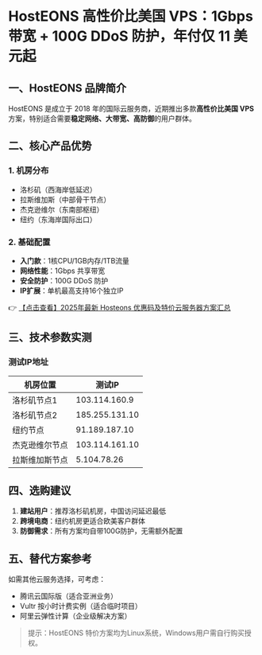 # HostEONS 高性价比美国 VPS：1Gbps 带宽 + 100G DDoS 防护，年付仅 11 美元起

## 一、HostEONS 品牌简介
HostEONS 是成立于 2018 年的国际云服务商，近期推出多款**高性价比美国 VPS**方案，特别适合需要**稳定网络、大带宽、高防御**的用户群体。

## 二、核心产品优势
### 1. 机房分布
- 洛杉矶（西海岸低延迟）
- 拉斯维加斯（中部骨干节点）
- 杰克逊维尔（东南部枢纽）
- 纽约（东海岸国际出口）

### 2. 基础配置
- **入门款**：1核CPU/1GB内存/1TB流量
- **网络性能**：1Gbps 共享带宽
- **安全防护**：100G DDoS 防护
- **IP扩展**：单机最高支持16个独立IP

👉 [【点击查看】2025年最新 Hosteons 优惠码及特价云服务器方案汇总](https://bit.ly/hosteons)

## 三、技术参数实测
### 测试IP地址
| 机房位置       | 测试IP         |
|----------------|----------------|
| 洛杉矶节点1    | 103.114.160.9  |
| 洛杉矶节点2    | 185.255.131.10 |
| 纽约节点       | 91.189.187.10  |
| 杰克逊维尔节点 | 103.114.161.10 |
| 拉斯维加斯节点 | 5.104.78.26    |

## 四、选购建议
1. **建站用户**：推荐洛杉矶机房，中国访问延迟最低
2. **跨境电商**：纽约机房更适合欧美客户群体
3. **防御需求**：所有方案均自带100G防护，无需额外配置

## 五、替代方案参考
如需其他云服务选择，可考虑：
- 腾讯云国际版（适合亚洲业务）
- Vultr 按小时计费实例（适合临时项目）
- 阿里云弹性计算（企业级解决方案）

> 提示：HostEONS 特价方案均为Linux系统，Windows用户需自行购买授权。